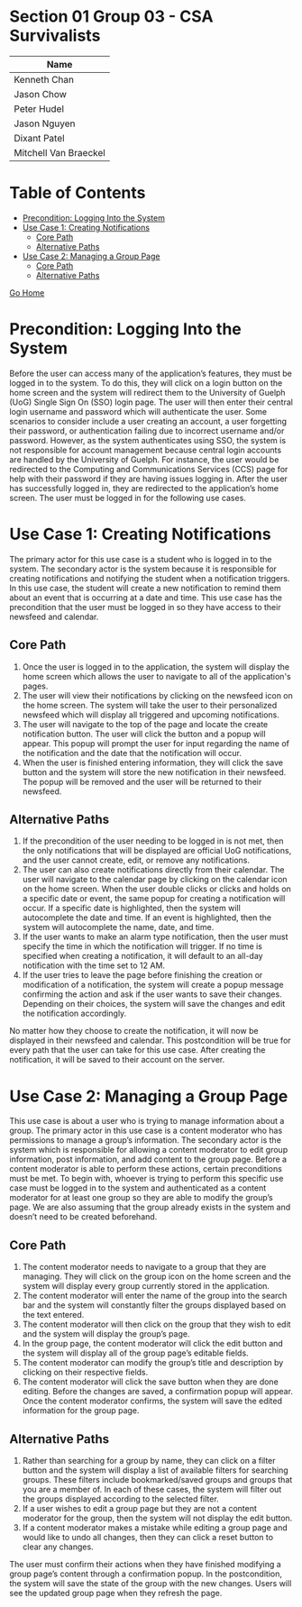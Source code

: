 # Section 01 Group 03 - CSA Survivalists <!-- omit in toc -->

| Name                  |
| --------------------- |
| Kenneth Chan          |
| Jason Chow            |
| Peter Hudel           |
| Jason Nguyen          |
| Dixant Patel          |
| Mitchell Van Braeckel |

# Table of Contents <!-- omit in toc -->

- [Precondition: Logging Into the System](#precondition-logging-into-the-system)
- [Use Case 1: Creating Notifications](#use-case-1-creating-notifications)
  - [Core Path](#core-path)
  - [Alternative Paths](#alternative-paths)
- [Use Case 2: Managing a Group Page](#use-case-2-managing-a-group-page)
  - [Core Path](#core-path-1)
  - [Alternative Paths](#alternative-paths-1)

[Go Home](/home)

# Precondition: Logging Into the System

Before the user can access many of the application’s features, they must be logged in to the system. To do this, they will click on a login button on the home screen and the system will redirect them to the University of Guelph (UoG) Single Sign On (SSO) login page. The user will then enter their central login username and password which will authenticate the user. Some scenarios to consider include a user creating an account, a user forgetting their password, or authentication failing due to incorrect username and/or password. However, as the system authenticates using SSO, the system is not responsible for account management because central login accounts are handled by the University of Guelph. For instance, the user would be redirected to the Computing and Communications Services (CCS) page for help with their password if they are having issues logging in. After the user has successfully logged in, they are redirected to the application’s home screen. The user must be logged in for the following use cases.

# Use Case 1: Creating Notifications

The primary actor for this use case is a student who is logged in to the system. The secondary actor is the system because it is responsible for creating notifications and notifying the student when a notification triggers. In this use case, the student will create a new notification to remind them about an event that is occurring at a date and time. This use case has the precondition that the user must be logged in so they have access to their newsfeed and calendar.

## Core Path

1. Once the user is logged in to the application, the system will display the home screen which allows the user to navigate to all of the application's pages.
2. The user will view their notifications by clicking on the newsfeed icon on the home screen. The system will take the user to their personalized newsfeed which will display all triggered and upcoming notifications.
3. The user will navigate to the top of the page and locate the create notification button. The user will click the button and a popup will appear. This popup will prompt the user for input regarding the name of the notification and the date that the notification will occur.
4. When the user is finished entering information, they will click the save button and the system will store the new notification in their newsfeed. The popup will be removed and the user will be returned to their newsfeed.

## Alternative Paths

1. If the precondition of the user needing to be logged in is not met, then the only notifications that will be displayed are official UoG notifications, and the user cannot create, edit, or remove any notifications.
2. The user can also create notifications directly from their calendar. The user will navigate to the calendar page by clicking on the calendar icon on the home screen. When the user double clicks or clicks and holds on a specific date or event, the same popup for creating a notification will occur. If a specific date is highlighted, then the system will autocomplete the date and time. If an event is highlighted, then the system will autocomplete the name,  date, and time.
3. If the user wants to make an alarm type notification, then the user must specify the time in which the notification will trigger. If no time is specified when creating a notification, it will default to an all-day notification with the time set to 12 AM.
4. If the user tries to leave the page before finishing the creation or modification of a notification, the system will create a popup message confirming the action and ask if the user wants to save their changes. Depending on their choices, the system will save the changes and edit the notification accordingly.

No matter how they choose to create the notification, it will now be displayed in their newsfeed and calendar. This postcondition will be true for every path that the user can take for this use case. After creating the notification, it will be saved to their account on the server.

# Use Case 2: Managing a Group Page

This use case is about a user who is trying to manage information about a group. The primary actor in this use case is a content moderator who has permissions to manage a group’s information. The secondary actor is the system which is responsible for allowing a content moderator to edit group information, post information, and add content to the group page. Before a content moderator is able to perform these actions, certain preconditions must be met. To begin with, whoever is trying to perform this specific use case must be logged in to the system and authenticated as a content moderator for at least one group so they are able to modify the group’s page. We are also assuming that the group already exists in the system and doesn’t need to be created beforehand.

## Core Path
1. The content moderator needs to navigate to a group that they are managing. They will click on the group icon on the home screen and the system will display every group currently stored in the application.
2. The content moderator will enter the name of the group into the search bar and the system will constantly filter the groups displayed based on the text entered.
3. The content moderator will then click on the group that they wish to edit and the system will display the group’s page.
4. In the group page, the content moderator will click the edit button and the system will display all of the group page’s editable fields.
5. The content moderator can modify the group’s title and description by clicking on their respective fields.
6. The content moderator will click the save button when they are done editing. Before the changes are saved, a confirmation popup will appear. Once the content moderator confirms, the system will save the edited information for the group page.

## Alternative Paths
1. Rather than searching for a group by name, they can click on a filter button and the system will display a list of available filters for searching groups. These filters include bookmarked/saved groups and groups that you are a member of. In each of these cases, the system will filter out the groups displayed according to the selected filter.
2. If a user wishes to edit a group page but they are not a content moderator for the group, then the system will not display the edit button.
3. If a content moderator makes a mistake while editing a group page and would like to undo all changes, then they can click a reset button to clear any changes.

The user must confirm their actions when they have finished modifying a group page’s content through a confirmation popup. In the postcondition, the system will save the state of the group with the new changes. Users will see the updated group page when they refresh the page.
